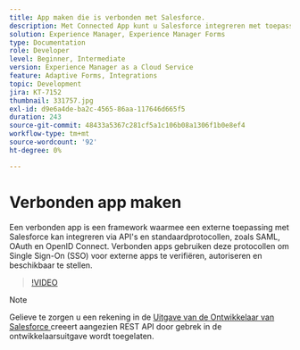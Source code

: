 ```yaml
---
title: App maken die is verbonden met Salesforce.
description: Met Connected App kunt u Salesforce integreren met toepassingen van derden, zoals AEM Forms met Salesforce.
solution: Experience Manager, Experience Manager Forms
type: Documentation
role: Developer
level: Beginner, Intermediate
version: Experience Manager as a Cloud Service
feature: Adaptive Forms, Integrations
topic: Development
jira: KT-7152
thumbnail: 331757.jpg
exl-id: d9e6a4de-ba2c-4565-86aa-117646d665f5
duration: 243
source-git-commit: 48433a5367c281cf5a1c106b08a1306f1b0e8ef4
workflow-type: tm+mt
source-wordcount: '92'
ht-degree: 0%

---
```


# Verbonden app maken

Een verbonden app is een framework waarmee een externe toepassing met Salesforce kan integreren via API&#39;s en standaardprotocollen, zoals SAML, OAuth en OpenID Connect. Verbonden apps gebruiken deze protocollen om Single Sign-On (SSO) voor externe apps te verifiëren, autoriseren en beschikbaar te stellen.
<!--- 331757 was the old video -->

>[!VIDEO](https://video.tv.adobe.com/v/3447263?quality=12&learn=on&captions=dut)

>[!NOTE]
>Gelieve te zorgen u een rekening in de [ Uitgave van de Ontwikkelaar van Salesforce ](https://developer.salesforce.com/signup) creeert aangezien REST API door gebrek in de ontwikkelaarsuitgave wordt toegelaten.
